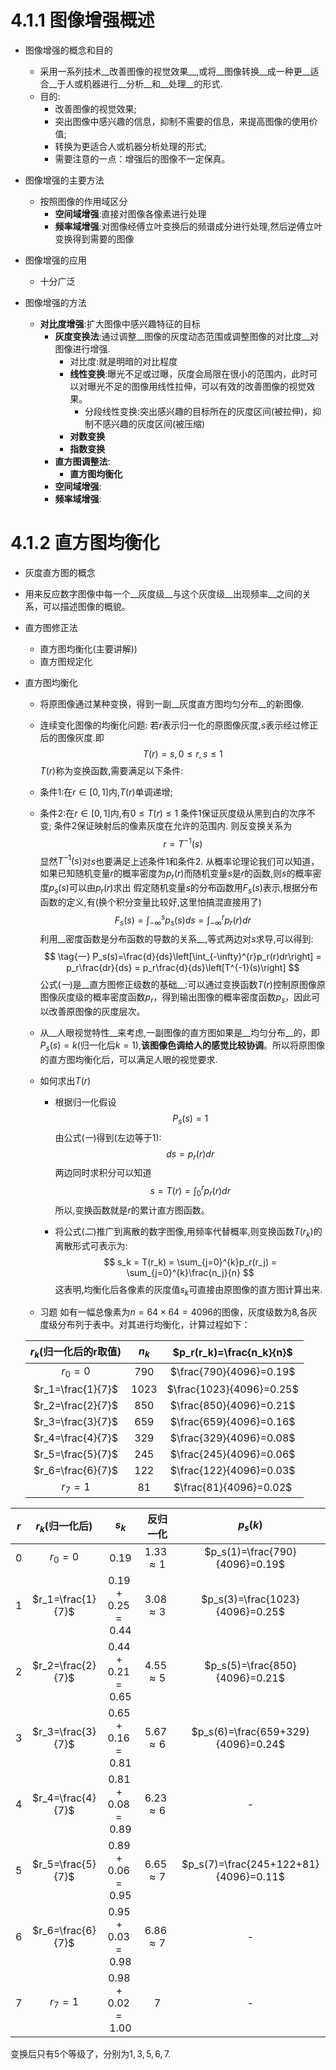 

# 4.1.1 图像增强概述

+ 图像增强的概念和目的
  +  采用一系列技术__改善图像的视觉效果__,或将__图像转换__成一种更__适合__于人或机器进行__分析__和__处理__的形式.
  +  目的:
     +   改善图像的视觉效果;
     +   突出图像中感兴趣的信息，抑制不需要的信息，来提高图像的使用价值;
     +   转换为更适合人或机器分析处理的形式;
     +   需要注意的一点：增强后的图像不一定保真。
  
+ 图像增强的主要方法
  + 按照图像的作用域区分
    + __空间域增强__:直接对图像各像素进行处理
    + __频率域增强__:对图像经傅立叶变换后的频谱成分进行处理,然后逆傅立叶变换得到需要的图像

+ 图像增强的应用
    + 十分广泛


+ 图像增强的方法
  + __对比度增强__:扩大图像中感兴趣特征的目标
    + __灰度变换法__:通过调整__图像的灰度动态范围或调整图像的对比度__对图像进行增强.
      + 对比度:就是明暗的对比程度
      + __线性变换__:曝光不足或过曝，灰度会局限在很小的范围内，此时可以对曝光不足的图像用线性拉伸，可以有效的改善图像的视觉效果。
        + 分段线性变换:突出感兴趣的目标所在的灰度区间(被拉伸)，抑制不感兴趣的灰度区间(被压缩)
      + __对数变换__
      + __指数变换__
    + __直方图调整法__:
      + __直方图均衡化__
    + __空间域增强__:
    + __频率域增强__:



# 4.1.2 直方图均衡化

+ 灰度直方图的概念
  
+ 用来反应数字图像中每一个__灰度级__与这个灰度级__出现频率__之间的关系，可以描述图像的概貌。
  
+ 直方图修正法
  + 直方图均衡化(主要讲解))
  + 直方图规定化

+ 直方图均衡化
  + 将原图像通过某种变换，得到一副__灰度直方图均匀分布__的新图像.
  + 连续变化图像的均衡化问题:
  若$r$表示归一化的原图像灰度,$s$表示经过修正后的图像灰度.即
  $$
  T(r)=s,0\le r,s \le 1
  $$
  $T(r)$称为变换函数,需要满足以下条件:
  + 条件$1$:在$r\in [0,1]$内,$T(r)$单调递增;
  + 条件$2$:在$r\in [0,1]$内,有$0\le T(r)\le 1$
  条件$1$保证灰度级从黑到白的次序不变;
  条件$2$保证映射后的像素灰度在允许的范围内.
  则反变换关系为
  $$
  r = T^{-1}(s)
  $$
  显然$T^{-1}(s)$对$s$也要满足上述条件$1$和条件$2$.
  从概率论理论我们可以知道，如果已知随机变量$r$的概率密度为$p_r(r)$而随机变量$s$是$r$的函数,则$s$的概率密度$p_s(s)$可以由$p_r(r)$求出
  假定随机变量$s$的分布函数用$F_s(s)$表示,根据分布函数的定义,有(换个积分变量比较好,这里怕搞混直接用了)
  $$
  F_s(s)=\int_{-\infty}^{s}p_s(s)ds = \int_{-\infty}^{r}p_r(r)dr
  $$
  利用__密度函数是分布函数的导数的关系__,等式两边对$s$求导,可以得到:
  $$
  \tag{一}
  P_s(s)=\frac{d}{ds}\left[\int_{-\infty}^{r}p_r(r)dr\right] = p_r\frac{dr}{ds} = p_r\frac{d}{ds}\left[T^{-1}(s)\right]
  $$
  公式$(一)$是__直方图修正级数的基础__:可以通过变换函数$T(r)$控制原图像原图像灰度级的概率密度函数$p_r$，得到输出图像的概率密度函数$p_s$，因此可以改善原图像的灰度层次。
  + 从__人眼视觉特性__来考虑,一副图像的直方图如果是__均匀分布__的，即$P_s(s)=k$(归一化后$k=1$),__该图像色调给人的感觉比较协调__。所以将原图像的直方图均衡化后，可以满足人眼的视觉要求.

  + 如何求出$T(r)$
    +  根据归一化假设
    $$
    P_s(s) = 1
    $$
    由公式$(一)$得到(左边等于1):
    $$
    ds = p_r(r)dr
    $$
    两边同时求积分可以知道
    $$
    \tag{二}
    s = T(r) = \int_{0}^{r}p_r(r)dr
    $$
    所以,变换函数就是$r$的累计直方图函数。

    + 将公式$(二)$推广到离散的数字图像,用频率代替概率,则变换函数$T(r_k)$的离散形式可表示为:
    $$
    s_k = T(r_k) = \sum_{j=0}^{k}p_r(r_j) = \sum_{j=0}^{k}\frac{n_j}{n}
    $$
    这表明,均衡化后各像素的灰度值$s_k$可直接由原图像的直方图计算出来.

  + 习题
  如有一幅总像素为$n=64\times64=4096$的图像，灰度级数为$8$,各灰度级分布列于表中。对其进行均衡化，计算过程如下：

  | $r_{k}$(归一化后的r取值) | $n_k$ | $p_r(r_k)=\frac{n_k}{n}$ |
  | :----------------------: | :---: | :----------------------: |
  |         $r_0=0$          |  790  | $\frac{790}{4096}=0.19$  |
  |    $r_1=\frac{1}{7}$     | 1023  | $\frac{1023}{4096}=0.25$ |
  |    $r_2=\frac{2}{7}$     |  850  | $\frac{850}{4096}=0.21$  |
  |    $r_3=\frac{3}{7}$     |  659  | $\frac{659}{4096}=0.16$  |
  |    $r_4=\frac{4}{7}$     |  329  | $\frac{329}{4096}=0.08$  |
  |    $r_5=\frac{5}{7}$     |  245  | $\frac{245}{4096}=0.06$  |
  |    $r_6=\frac{6}{7}$     |  122  | $\frac{122}{4096}=0.03$  |
  |         $r_7=1$          |  81   |  $\frac{81}{4096}=0.02$  |



| $r$  |  $r_k$(归一化后)  |      $s_k$       |    反归一化     |               $p_s(k)$                |
| :--: | :---------------: | :--------------: | :-------------: | :-----------------------------------: |
|  0   |      $r_0=0$      |      $0.19$      | $1.33\approx 1$ |    $p_s(1)=\frac{790}{4096}=0.19$     |
|  1   | $r_1=\frac{1}{7}$ | $0.19+0.25=0.44$ | $3.08\approx3$  |    $p_s(3)=\frac{1023}{4096}=0.25$    |
|  2   | $r_2=\frac{2}{7}$ | $0.44+0.21=0.65$ | $4.55\approx5$  |    $p_s(5)=\frac{850}{4096}=0.21$     |
|  3   | $r_3=\frac{3}{7}$ | $0.65+0.16=0.81$ | $5.67\approx6$  |  $p_s(6)=\frac{659+329}{4096}=0.24$   |
|  4   | $r_4=\frac{4}{7}$ | $0.81+0.08=0.89$ | $6.23\approx6$  |                   -                   |
|  5   | $r_5=\frac{5}{7}$ | $0.89+0.06=0.95$ | $6.65\approx7$  | $p_s(7)=\frac{245+122+81}{4096}=0.11$ |
|  6   | $r_6=\frac{6}{7}$ | $0.95+0.03=0.98$ | $6.86\approx7$  |                   -                   |
|  7   |      $r_7=1$      | $0.98+0.02=1.00$ |       $7$       |                   -                   |

  变换后只有5个等级了，分别为$1,3,5,6,7$.